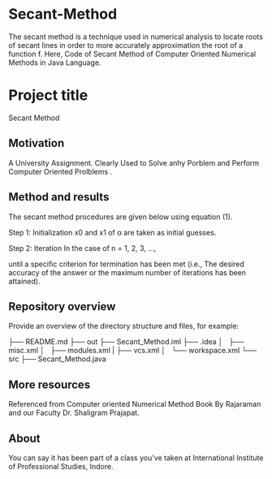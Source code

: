 # Secant-Method
The secant method is a technique used in numerical analysis to locate roots of secant lines in order to more accurately approximation the root of a function f. Here, Code of Secant Method of Computer Oriented Numerical Methods in Java Language.
# Project title

Secant Method


## Motivation

A University Assignment. Clearly Used to Solve anhy Porblem and Perform Computer Oriented Prolblems .


## Method and results

The secant method procedures are given below using equation (1).

Step 1: Initialization
x0 and x1 of α are taken as initial guesses.

Step 2: Iteration
In the case of n = 1, 2, 3, …,

until a specific criterion for termination has been met (i.e., The desired accuracy of the answer or the maximum number of iterations has been attained).



## Repository overview

Provide an overview of the directory structure and files, for example:

├── README.md
├── out
├── Secant_Method.iml
├── .idea
│   ├── misc.xml
│   ├── modules.xml
|   ├── vcs.xml
│   └── workspace.xml
└── src
    ├── Secant_Method.java



## More resources

Referenced from Computer oriented Numerical Method Book By Rajaraman and our Faculty Dr. Shaligram Prajapat.


## About

You can say it has been part of a class you've taken at International Institute of Professional Studies, Indore.


